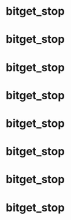 # bitget_stop
# bitget_stop
# bitget_stop
# bitget_stop
# bitget_stop
# bitget_stop
# bitget_stop
# bitget_stop
